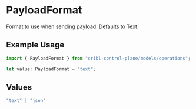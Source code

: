 # PayloadFormat

Format to use when sending payload. Defaults to Text.

## Example Usage

```typescript
import { PayloadFormat } from "cribl-control-plane/models/operations";

let value: PayloadFormat = "text";
```

## Values

```typescript
"text" | "json"
```